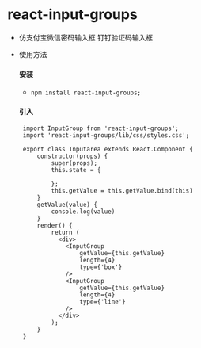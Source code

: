 # react-input-groups

- 仿支付宝微信密码输入框 钉钉验证码输入框

- 使用方法

  #### 安装

  - ```
    npm install react-input-groups;
    ```

  #### 引入

   ```
    import InputGroup from 'react-input-groups';
    import 'react-input-groups/lib/css/styles.css';

    export class Inputarea extends React.Component {
        constructor(props) {
            super(props);
            this.state = {

            };
            this.getValue = this.getValue.bind(this)
        }
        getValue(value) {
            console.log(value)
        }
        render() {
            return (
              <div>
                <InputGroup
                    getValue={this.getValue}
                    length={4}
                    type={'box'}
                />
                <InputGroup
                    getValue={this.getValue}
                    length={4}
                    type={'line'}
                />
              </div>
            );
        }
    }
    ```
